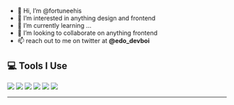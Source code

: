 - 👋 Hi, I’m @fortuneehis
- 👀 I’m interested in anything design and frontend
- 🌱 I’m currently learning ...
- 💞️ I’m looking to collaborate on anything frontend
- 📫 reach out to me on twitter at __@edo_devboi__

## 💻 Tools I Use

![](https://img.shields.io/badge/Code-React-informational?style=flat&logo=React&logoColor=white&color=121212)
![](https://img.shields.io/badge/Code-Next.js-informational?style=flat&logo=Next.js&logoColor=white&color=121212)
![](https://img.shields.io/badge/Code-TypeScript-informational?style=flat&logo=TypeScript&logoColor=white&color=121212)
![](https://img.shields.io/badge/Code-JavaScript-informational?style=flat&logo=JavaScript&logoColor=white&color=121212)
![](https://img.shields.io/badge/Code-Sass-informational?style=flat&logo=Sass&logoColor=white&color=121212)
![](https://img.shields.io/badge/Code-Node-informational?style=flat&logo=Node.js&logoColor=white&color=121212)

---

